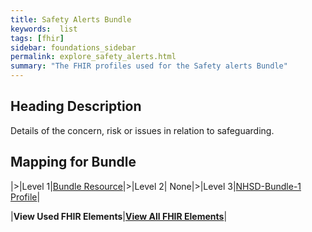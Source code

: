 ```yaml
---
title: Safety Alerts Bundle
keywords:  list
tags: [fhir]
sidebar: foundations_sidebar
permalink: explore_safety_alerts.html
summary: "The FHIR profiles used for the Safety alerts Bundle"
---
```


## Heading Description ##
Details of the concern, risk or issues in relation to safeguarding.

## Mapping for Bundle ##

|>|Level 1|[Bundle Resource](http://hl7.org/fhir/stu3/bundle.html)|>|Level 2| None|>|Level 3|[NHSD-Bundle-1 Profile](http://xxx)|


|**View Used FHIR Elements**|**[View All FHIR Elements](explore_safety_alerts_all.html#mapping-for-bundle)**|

